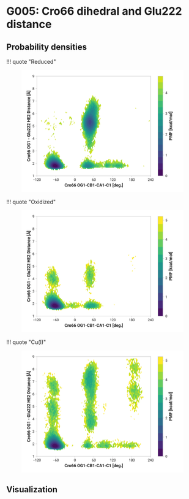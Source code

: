 # G005: Cro66 dihedral and Glu222 distance

## Probability densities

!!! quote "Reduced"
    <figure markdown>
    ![](./g005-pes-reduced.png)
    </figure>

!!! quote "Oxidized"
    <figure markdown>
    ![](./g005-pes-oxidized.png)
    </figure>

!!! quote "Cu(I)"
    <figure markdown>
    ![](./g005-pes-cu.png)
    </figure>

## Visualization

<div id="reduced-view" class="mol-container"></div>
<script>
document.addEventListener('DOMContentLoaded', (event) => {
    const viewer = molstar.Viewer.create('reduced-view', {
        layoutIsExpanded: false,
        layoutShowControls: false,
        layoutShowRemoteState: false,
        layoutShowSequence: true,
        layoutShowLog: false,
        layoutShowLeftPanel: false,
        viewportShowExpand: true,
        viewportShowSelectionMode: true,
        viewportShowAnimation: false,
        pdbProvider: 'rcsb',
    }).then(viewer => {
        // viewer.loadStructureFromUrl("/analysis/005-rogfp-glh-md/data/traj/frame_106403.pdb", "pdb");
        viewer.loadSnapshotFromUrl("/misc/002-molstar-states/reduced-example.molj", "molj");
    });
});
</script>
